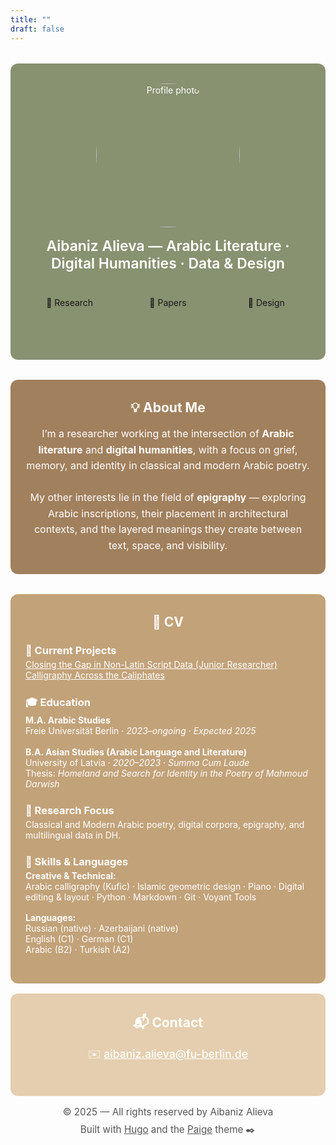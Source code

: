 ```yaml
---
title: ""
draft: false
---
```


<!-- Hero Section with Cards -->
<div style="
  background-color: #889170;
  padding: 2rem 1.5rem;
  border-radius: 12px;
  color: white;
  text-align: center;
  max-width: 800px;
  margin: 2rem auto;
">
  <div style="
    width: 230px;
    height: 230px;
    border-radius: 50%;
    overflow: hidden;
    margin: 0 auto 1rem;
  ">
    <img src="/images/profile.jpg"
         alt="Profile photo"
         style="width:100%; height:100%; object-fit:cover;" />
  </div>
  <p style="font-size:1.43rem; margin:0.5rem 0 2rem; font-weight:600;">
    Aibaniz Alieva — Arabic Literature · Digital Humanities · Data & Design
  </p>

  <!-- White Card Links INSIDE the green hero -->
  <div style="
    display: grid;
    grid-template-columns: repeat(auto-fit, minmax(120px, 1fr));
    gap: 1rem;
    max-width: 600px;
    margin: 2rem auto 0;
  ">
    <a href="research" style="text-decoration: none;">
    <div class="card-box" style="min-height: 60px; padding: 0.5rem;">🔬 Research</div>
    </a>
    <a href="papers" style="text-decoration: none;">
    <div class="card-box" style="min-height: 60px; padding: 0.5rem;">📝 Papers</div>
    </a>
    <a href="design" style="text-decoration: none;">
    <div class="card-box" style="min-height: 60px; padding: 0.5rem;">🎨 Design</div>
    </a>
  </div>
</div>

<!-- About Me Section -->
<div style="
  background-color: #a1805d;
  color: white;
  padding: 2rem 1.5rem;
  border-radius: 12px;
  text-align: center;
  max-width: 800px;
  margin: 2rem auto;
">
  <h2 style="margin-top: 0;">💡 About Me</h2>
  <p style="font-size: 1rem; line-height: 1.6; margin-bottom: 0;">
    I’m a researcher working at the intersection of <strong>Arabic literature</strong> and <strong>digital humanities</strong>, with a focus on grief, memory, and identity in classical and modern Arabic poetry.<br><br>
    My other interests lie in the field of <strong>epigraphy</strong> — exploring Arabic inscriptions, their placement in architectural contexts, and the layered meanings they create between text, space, and visibility.
  </p>
</div>

<!-- Short CV Section -->
<div style="
  background-color: #c2a279;
  color: white;
  padding: 2rem 1.5rem;
  border-radius: 12px;
  max-width: 800px;
  margin: 1rem auto;
">
  <h2 style="text-align: center; margin-top: 0;">📄 CV</h2>

  <h3 style="margin-bottom: 0.25rem;">📁 Current Projects</h3>
  <p style="margin-top: 0;">
    <a href="https://m-l-d-h.github.io/Closing-The-Gap-In-Non-Latin-Script-Data/#" target="_blank" style="text-decoration: underline; color: inherit;">
      Closing the Gap in Non-Latin Script Data (Junior Researcher)
    </a><br>
    <a href="https://aibaniz.github.io/calligraphy-across-caliphates/" target="_blank" style="text-decoration: underline; color: inherit;">
      Calligraphy Across the Caliphates
    </a>
  </p>

  <h3 style="margin-top: 1.5rem; margin-bottom: 0.25rem;">🎓 Education</h3>
  <p style="margin-top: 0;">
    <strong>M.A. Arabic Studies</strong><br>
    Freie Universität Berlin · <em>2023–ongoing</em> · <em>Expected 2025</em><br><br>
    <strong>B.A. Asian Studies (Arabic Language and Literature)</strong><br>
    University of Latvia · <em>2020–2023</em> · <em>Summa Cum Laude</em><br>
    Thesis: <em>Homeland and Search for Identity in the Poetry of Mahmoud Darwish</em>
  </p>

  <h3 style="margin-top: 1.5rem; margin-bottom: 0.25rem;">🔬 Research Focus</h3>
  <p style="margin-top: 0;">
    Classical and Modern Arabic poetry, digital corpora, epigraphy, and multilingual data in DH.
  </p>

  <h3 style="margin-top: 1.5rem; margin-bottom: 0.25rem;">🧰 Skills & Languages</h3>
  <p style="margin-top: 0;">
    <strong>Creative & Technical:</strong><br>
    Arabic calligraphy (Kufic) · Islamic geometric design · Piano · Digital editing & layout · Python · Markdown · Git · Voyant Tools 
  </p>

  <p style="margin-top: 1rem;">
    <strong>Languages:</strong><br>
    Russian (native) · Azerbaijani (native)<br>
    English (C1) · German (C1)<br>
    Arabic (B2) · Turkish (A2)
  </p>
</div>
<!-- Contact Section -->
<div style="
  background-color: #e4ceaf;
  color: white;
  padding: 2rem 1.5rem;
  border-radius: 12px;
  text-align: center;
  max-width: 800px;
  margin: 1rem auto;
">
  <h2 style="margin-top: 0;">📬 Contact</h2>
  <p style="font-size: 1.1rem; font-weight: 500;">
    ✉️ <a href="mailto:aibaniz.alieva@fu-berlin.de" style="color: white; text-decoration: underline;">aibaniz.alieva@fu-berlin.de</a>
  </p>
</div>

<!-- Footer -->
<div style="
  background: none;
  color: #555;
  text-align: center;
  font-size: 0.95rem;
  margin-top: 1rem;
  margin-bottom: 2rem;
">
  <p style="margin: 0;">
    © 2025 — All rights reserved by Aibaniz Alieva
  </p>
  <p style="margin: 0.50rem 0 0;">
    Built with <a href="https://gohugo.io" style="color: #555; text-decoration: underline;">Hugo</a> and the 
    <a href="https://github.com/willfaught/paige" style="color: #555; text-decoration: underline;">Paige</a> theme ✒️
  </p>
</div>
